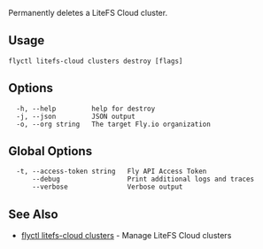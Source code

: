 Permanently deletes a LiteFS Cloud cluster.

## Usage
~~~
flyctl litefs-cloud clusters destroy [flags]
~~~

## Options

~~~
  -h, --help         help for destroy
  -j, --json         JSON output
  -o, --org string   The target Fly.io organization
~~~

## Global Options

~~~
  -t, --access-token string   Fly API Access Token
      --debug                 Print additional logs and traces
      --verbose               Verbose output
~~~

## See Also

* [flyctl litefs-cloud clusters](/docs/flyctl/litefs-cloud-clusters/)	 - Manage LiteFS Cloud clusters

